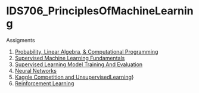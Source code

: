 # IDS706_PrinciplesOfMachineLearning

Assigments
1. [Probability, Linear Algebra, & Computational Programming](https://github.com/BarbaraPFloresRios/IDS705_PrinciplesOfMachineLearning/blob/main/Assignment_1_Probability_LinearAlgebra_ComputationalProgramming/Assignment_1.ipynb)
2. [Supervised Machine Learning Fundamentals](https://github.com/BarbaraPFloresRios/IDS705_PrinciplesOfMachineLearning/blob/main/Assignment_2_SupervisedMachineLearningFundamentals/Assignment_2.ipynb)
3. [Supervised Learning Model Training And Evaluation](https://github.com/BarbaraPFloresRios/IDS705_PrinciplesOfMachineLearning/blob/main/Assignment_3_SupervisedLearning_ModelTrainingAndEvaluation/Assignment_3.ipynb)
4. [Neural Networks](https://github.com/BarbaraPFloresRios/IDS705_PrinciplesOfMachineLearning/blob/main/Assignment_4_NeuralNetworks/Assignment_4.ipynb)
5. [Kaggle Competition and UnsupervisedLearning](https://github.com/BarbaraPFloresRios/IDS705_PrinciplesOfMachineLearning/blob/main/Assignment_5_KaggleCompetition_and_UnsupervisedLearning/Assignment_5.ipynb)}
6. [Reinforcement Learning](https://github.com/BarbaraPFloresRios/IDS705_PrinciplesOfMachineLearning/blob/main/Assignment_6_ReinforcementLearning/Assignment_6.ipynb)
